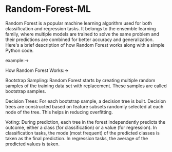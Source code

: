 # Random-Forest-ML


Random Forest is a popular machine learning algorithm used for both classification and regression tasks. It belongs to the ensemble learning family, where multiple models are trained to solve the same problem and their predictions are combined for better accuracy and generalization. Here's a brief description of how Random Forest works along with a simple Python code.

example:->

How Random Forest Works:->


Bootstrap Sampling: Random Forest starts by creating multiple random samples of the training data set with replacement. These samples are called bootstrap samples.

Decision Trees: For each bootstrap sample, a decision tree is built. Decision trees are constructed based on feature subsets randomly selected at each node of the tree. This helps in reducing overfitting.

Voting: During prediction, each tree in the forest independently predicts the outcome, either a class (for classification) or a value (for regression). In classification tasks, the mode (most frequent) of the predicted classes is taken as the final prediction. In regression tasks, the average of the predicted values is taken.
